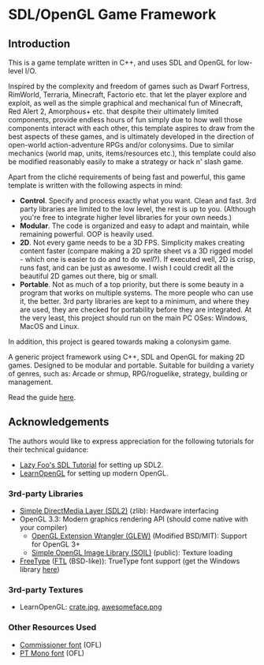 # SDL/OpenGL Game Framework
## Introduction
This is a game template written in C++, and uses SDL and OpenGL for low-level I/O.

Inspired by the complexity and freedom of games such as Dwarf Fortress, RimWorld, Terraria, Minecraft, Factorio etc. that let the player explore and exploit, as well as the simple graphical and mechanical fun of Minecraft, Red Alert 2, Amorphous+ etc. that despite their ultimately limited components, provide endless hours of fun simply due to how well those components interact with each other, this template aspires to draw from the best aspects of these games, and is ultimately developed in the direction of open-world action-adventure RPGs and/or colonysims. Due to similar mechanics (world map, units, items/resources etc.), this template could also be modified reasonably easily to make a strategy or hack n' slash game.

Apart from the cliché requirements of being fast and powerful, this game template is written with the following aspects in mind:
- **Control**. Specify and process exactly what you want. Clean and fast. 3rd party libraries are limited to the low level, the rest is up to you. (Although you're free to integrate higher level libraries for your own needs.)
- **Modular**. The code is organized and easy to adapt and maintain, while remaining powerful. OOP is heavily used.
- **2D**. Not every game needs to be a 3D FPS. Simplicity makes creating content faster (compare making a 2D sprite sheet vs a 3D rigged model - which one is easier to do and to do *well*?). If executed well, 2D is crisp, runs fast, and can be just as awesome. I wish I could credit all the beautiful 2D games out there, big or small.
- **Portable**. Not as much of a top priority, but there is some beauty in a program that works on multiple systems. The more people who can use it, the better. 3rd party libraries are kept to a minimum, and where they are used, they are checked for portability before they are integrated. At the very least, this project should run on the main PC OSes: Windows, MacOS and Linux.

In addition, this project is geared towards making a colonysim game.

A generic project framework using C++, SDL and OpenGL for making 2D games. Designed to be modular and portable.
Suitable for building a variety of genres, such as: Arcade or shmup, RPG/roguelike, strategy, building or management.

Read the guide [here](guide.md).



## Acknowledgements
The authors would like to express appreciation for the following tutorials for their technical guidance:
- [Lazy Foo's SDL Tutorial](http://lazyfoo.net/tutorials/SDL) for setting up SDL2.
- [LearnOpenGL](https://learnopengl.com/) for setting up modern OpenGL.

### 3rd-party Libraries
- [Simple DirectMedia Layer (SDL2)](https://www.libsdl.org/download-2.0.php) (zlib): Hardware interfacing
- OpenGL 3.3: Modern graphics rendering API (should come native with your compiler)
	- [OpenGL Extension Wrangler (GLEW)](http://glew.sourceforge.net/) (Modified BSD/MIT): Support for OpenGL 3+
	- [Simple OpenGL Image Library (SOIL)](http://www.lonesock.net/soil.html) (public): Texture loading
- [FreeType](https://www.freetype.org/) ([FTL](https://git.savannah.gnu.org/cgit/freetype/freetype2.git/tree/docs/FTL.TXT) (BSD-like)): TrueType font support (get the Windows library [here](https://github.com/ubawurinna/freetype-windows-binaries))

### 3rd-party Textures
- LearnOpenGL: [crate.jpg](https://learnopengl.com/img/textures/container.jpg), [awesomeface.png](https://learnopengl.com/img/textures/awesomeface.png)

### Other Resources Used
- [Commissioner font](https://fontesk.com/commissioner-typeface/) (OFL)
- [PT Mono font](https://fontesk.com/pt-mono-typeface/) (OFL)
